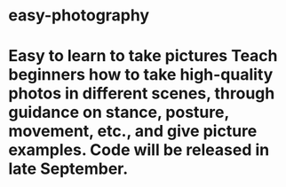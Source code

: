 # easy-photography
 # Easy to learn to take pictures  **Teach beginners how to take high-quality photos in different scenes, through guidance on stance, posture, movement, etc., and give picture examples.**  Code will be released in late September.
